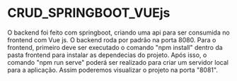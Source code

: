 # CRUD_SPRINGBOOT_VUEjs
O backend foi feito com springboot, criando uma api para ser consumida no frontend com Vue js. O backend roda por padrão na porta 8080.
Para o frontend, primeiro deve ser executado o comando "npm install" dentro da pasta frontend para instalar as dependecias do projeto.
Após isso, o comando "npm run serve" poderá ser realizado para criar um servidor local para a aplicação.
Assim poderemos visualizar o projeto na porta "8081".
